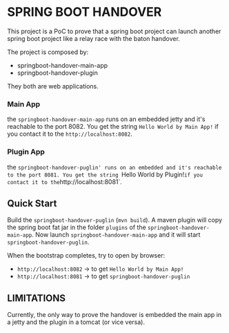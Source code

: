 # SPRING BOOT HANDOVER

This project is a PoC to prove that a spring boot project can launch another spring boot project like a relay race with the baton handover.

The project is composed by:
 * springboot-handover-main-app
 * springboot-handover-plugin
 
 They both are web applications.

 ### Main App

 the `springboot-handover-main-app` runs on an embedded jetty and it's reachable to the port 8082.
 You get the string `Hello World by Main App!` if you contact it to the `http://localhost:8082`.
 
 ### Plugin App

 the `springboot-handover-puglin' runs on an embedded and it's reachable to the port 8081.
 You get the string `Hello World by Plugin!` if you contact it to the `http://localhost:8081`.
 
 ## Quick Start
 
Build the `springboot-handover-puglin` (`mvn build`).
A maven plugin will copy the spring boot fat jar in the folder `plugins` of the `springboot-handover-main-app`.
Now launch `springboot-handover-main-app` and it will start `springboot-handover-puglin`.

When the bootstrap completes, try to open by browser:
* `http://localhost:8082` -> to get `Hello World by Main App!`
* `http://localhost:8081` -> to get `springboot-handover-puglin`

## LIMITATIONS

Currently, the only way to prove the handover is embedded the main app in a jetty and the plugin in a tomcat (or vice versa).
